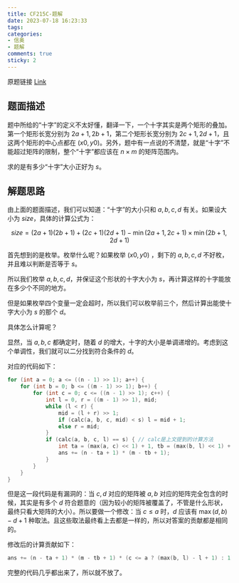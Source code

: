```yaml
---
title: CF215C-题解
date: 2023-07-18 16:23:33
tags:
categories:
- 信奥
- 题解
comments: true
sticky: 2
---
```


原题链接 [Link](https://www.luogu.com.cn/problem/CF215C)

<!--more-->

## 题面描述

题中所给的“十字”的定义不太好懂，翻译一下，一个十字其实是两个矩形的叠加。第一个矩形长宽分别为 $2a+1,2b+1$，第二个矩形长宽分别为 $2c+1,2d+1$，且这两个矩形的中心点都在 $(x0,y0)$。另外，题中有一点说的不清楚，就是“十字”不能超过矩阵的限制，整个“十字”都应该在 $n \times m$ 的矩阵范围内。

求的是有多少“十字”大小正好为 $s$。

## 解题思路

由上面的题面描述，我们可以知道：“十字”的大小只和 $a,b,c,d$ 有关。如果设大小为 $size$，具体的计算公式为：

$$
size=(2a+1)(2b+1)+(2c+1)(2d+1)-\min(2a+1,2c+1)\times \min(2b+1,2d+1)
$$

首先想到的是枚举。枚举什么呢？如果枚举 $(x0,y0)$ ，剩下的 $a,b,c,d$ 不好枚，并且难以判断是否等于 $s$。

所以我们枚举 $a,b,c,d$，并保证这个形状的十字大小为 $s$，再计算这样的十字能放在多少个不同的地方。

但是如果枚举四个变量一定会超时，所以我们可以枚举前三个，然后计算出能使十字大小为 $s$ 的那个 $d$。

具体怎么计算呢？

显然，当 $a,b,c$ 都确定时，随着 $d$ 的增大，十字的大小是单调递增的。考虑到这个单调性，我们就可以二分找到符合条件的 $d$。

对应的代码如下：

```cpp
for (int a = 0; a <= ((n - 1) >> 1); a++) {
    for (int b = 0; b <= ((m - 1) >> 1); b++) {
        for (int c = 0; c <= ((n - 1) >> 1); c++) {
            int l = 0, r = ((m - 1) >> 1), mid;
            while (l < r) {
                mid = (l + r) >> 1;
                if (calc(a, b, c, mid) < s) l = mid + 1;
                else r = mid;
            }
            if (calc(a, b, c, l) == s) { // calc是上文提到的计算方法
                int ta = (max(a, c) << 1) + 1, tb = (max(b, l) << 1) + 1;
                ans += (n - ta + 1) * (m - tb + 1);
            }
        }
    }
}
```

但是这一段代码是有漏洞的：当 $c,d$ 对应的矩阵被 $a,b$ 对应的矩阵完全包含的时候，其实是有多个 $d$ 符合题意的（因为较小的矩阵被覆盖了，不管是什么形状，最终只看大矩阵的大小）。所以要做一个修改：当 $c \le a$ 时，$d$ 应该有 $\max(d,b)-d+1$ 种取法。且这些取法最终看上去都是一样的，所以对答案的贡献都是相同的。

修改后的计算贡献如下：

```cpp
ans += (n - ta + 1) * (m - tb + 1) * (c <= a ? (max(b, l) - l + 1) : 1);
```

完整的代码几乎都出来了，所以就不放了。
